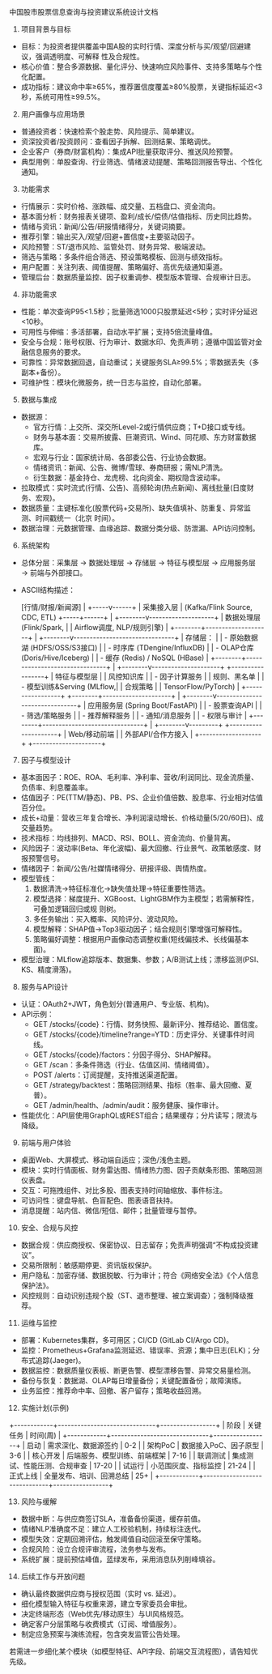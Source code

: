 中国股市股票信息查询与投资建议系统设计文档

  1. 项目背景与目标

  - 目标：为投资者提供覆盖中国A股的实时行情、深度分析与买/观望/回避建议，强调透明度、可解释
  性及合规性。
  - 核心价值：整合多源数据、量化评分、快速响应风险事件、支持多策略与个性化配置。
  - 成功指标：建议命中率≥65%，推荐置信度覆盖≥80%股票，关键指标延迟<3秒，系统可用性≥99.5%。

  2. 用户画像与应用场景

  - 普通投资者：快速检索个股走势、风险提示、简单建议。
  - 资深投资者/投资顾问：查看因子拆解、回测结果、策略调优。
  - 企业客户（券商/财富机构）：集成API批量获取评分、推送风险预警。
  - 典型用例：单股查询、行业筛选、情绪波动提醒、策略回测报告导出、个性化通知。

  3. 功能需求

  - 行情展示：实时价格、涨跌幅、成交量、五档盘口、资金流向。
  - 基本面分析：财务报表关键项、盈利/成长/偿债/估值指标、历史同比趋势。
  - 情绪与资讯：新闻/公告/研报情绪得分，关键词摘要。
  - 推荐引擎：输出买入/观望/回避+置信度+主要驱动因子。
  - 风险预警：ST/退市风险、监管处罚、财务异常、极端波动。
  - 筛选与策略：多条件组合筛选、预设策略模板、回测与绩效指标。
  - 用户配置：关注列表、阈值提醒、策略偏好、高优先级通知渠道。
  - 管理后台：数据质量监控、因子权重调参、模型版本管理、合规审计日志。

  4. 非功能需求

  - 性能：单次查询P95<1.5秒；批量筛选1000只股票延迟<5秒；实时评分延迟<10秒。
  - 可用性与伸缩：多活部署，自动水平扩展；支持5倍流量峰值。
  - 安全与合规：账号权限、行为审计、数据水印、免责声明；遵循中国监管对金融信息服务的要求。
  - 可靠性：异常数据回退，自动重试；关键服务SLA≥99.5%；零数据丢失（多副本+备份）。
  - 可维护性：模块化微服务，统一日志与监控，自动化部署。

  5. 数据与集成

  - 数据源：
      - 官方行情：上交所、深交所Level-2或行情供应商；T+D接口或专线。
      - 财务与基本面：交易所披露、巨潮资讯、Wind、同花顺、东方财富数据库。
      - 宏观与行业：国家统计局、各部委公告、行业协会数据。
      - 情绪资讯：新闻、公告、微博/雪球、券商研报；需NLP清洗。
      - 衍生数据：基金持仓、龙虎榜、北向资金、期权隐含波动率。
  - 拉取模式：实时流式(行情、公告)、高频轮询(热点新闻)、离线批量(日度财务、宏观)。
  - 数据质量：主键标准化(股票代码+交易所)、缺失值填补、防重复、异常监测、时间戳统一（北京
  时间）。
  - 数据治理：元数据管理、血缘追踪、数据分类分级、防泄漏、API访问控制。

  6. 系统架构

  - 总体分层：采集层 → 数据处理层 → 存储层 → 特征与模型层 → 应用服务层 → 前端与外部接口。
  - ASCII结构描述：

    [行情/财报/新闻源]
             |
       +-----v------+
       | 采集接入层 |  (Kafka/Flink Source, CDC, ETL)
       +-----+------+
             |
    +--------v--------------------+
    | 数据处理层 (Flink/Spark,    |
    | Airflow调度, NLP/规则引擎)   |
    +--------+--------------------+
             |
    +--------v-------------------------------+
    | 存储层：                               |
    |  - 原始数据湖 (HDFS/OSS/S3接口)        |
    |  - 时序库 (TDengine/InfluxDB)          |
    |  - OLAP仓库 (Doris/Hive/Iceberg)       |
    |  - 缓存 (Redis) / NoSQL (HBase)        |
    +--------+-------------------------------+
             |
    +--------v---------------------+    +-----------------+
    | 特征与模型层                 |    | 风控知识库      |
    |  - 因子计算服务              |    | 规则、黑名单    |
    |  - 模型训练&Serving (MLflow,|    | 合规策略        |
    |    TensorFlow/PyTorch)       |    +-----------------+
    +--------+---------------------+
             |
    +--------v-------------------------------+
    | 应用服务层 (Spring Boot/FastAPI)       |
    |  - 股票查询API                         |
    |  - 筛选/策略服务                       |
    |  - 推荐解释服务                        |
    |  - 通知/消息服务                       |
    |  - 权限与审计                          |
    +--------+-------------------------------+
             |
    +--------v---------+   +---------------------+
    | Web/移动前端     |   | 外部API/合作方接入  |
    +-------------------+   +---------------------+

  7. 因子与模型设计

  - 基本面因子：ROE、ROA、毛利率、净利率、营收/利润同比、现金流质量、负债率、利息覆盖率。
  - 估值因子：PE(TTM/静态)、PB、PS、企业价值倍数、股息率、行业相对估值百分位。
  - 成长+动量：营收三年复合增长、净利润滚动增长、价格动量(5/20/60日)、成交量趋势。
  - 技术指标：均线排列、MACD、RSI、BOLL、资金流向、价量背离。
  - 风险因子：波动率(Beta、年化波幅)、最大回撤、行业景气、政策敏感度、财报预警信号。
  - 情绪因子：新闻/公告/社媒情绪得分、研报评级、舆情热度。
  - 模型管线：
      1. 数据清洗→特征标准化→缺失值处理→特征重要性筛选。
      2. 模型选择：梯度提升、XGBoost、LightGBM作为主模型；若需解释性，可叠加逻辑回归或规
  则树。
      3. 多任务输出：买入概率、风险评分、波动风险。
      4. 模型解释：SHAP值→Top3驱动因子；结合规则引擎增强可解释性。
      5. 策略偏好调整：根据用户画像动态调整权重(短线偏技术、长线偏基本面)。
  - 模型治理：MLflow追踪版本、数据集、参数；A/B测试上线；漂移监测(PSI、KS、精度滑落)。

  8. 服务与API设计

  - 认证：OAuth2+JWT，角色划分(普通用户、专业版、机构)。
  - API示例：
      - GET /stocks/{code}：行情、财务快照、最新评分、推荐结论、置信度。
      - GET /stocks/{code}/timeline?range=YTD：历史评分、关键事件时间线。
      - GET /stocks/{code}/factors：分因子得分、SHAP解释。
      - GET /scan：多条件筛选（行业、估值区间、情绪阈值）。
      - POST /alerts：订阅提醒，支持推送渠道配置。
      - GET /strategy/backtest：策略回测结果、指标（胜率、最大回撤、夏普）。
      - GET /admin/health、/admin/audit：服务健康、操作审计。
  - 性能优化：API层使用GraphQL或REST组合；结果缓存；分片读写；限流与降级。

  9. 前端与用户体验

  - 桌面Web、大屏模式、移动端自适应；深色/浅色主题。
  - 模块：实时行情面板、财务雷达图、情绪热力图、因子贡献条形图、策略回测仪表盘。
  - 交互：可拖拽组件、对比多股、图表支持时间轴缩放、事件标注。
  - 可访问性：键盘导航、色盲配色、图表语音扶持。
  - 消息提醒：站内信、微信/短信、邮件；批量管理与暂停。

  10. 安全、合规与风控

  - 数据合规：供应商授权、保密协议、日志留存；免责声明强调“不构成投资建议”。
  - 交易所限制：敏感期停更、资讯版权保护。
  - 用户隐私：加密存储、数据脱敏、行为审计；符合《网络安全法》《个人信息保护法》。
  - 风控规则：自动识别违规个股（ST、退市整理、被立案调查）；强制降级推荐。

  11. 运维与监控

  - 部署：Kubernetes集群，多可用区；CI/CD (GitLab CI/Argo CD)。
  - 监控：Prometheus+Grafana监测延迟、错误率、资源；集中日志(ELK)；分布式追踪(Jaeger)。
  - 数据监控：数据质量仪表板、断更告警、模型漂移告警、异常交易量检测。
  - 备份与恢复：数据湖、OLAP每日增量备份；关键配置备份；故障演练。
  - 业务监控：推荐命中率、回撤、客户留存；策略收益回溯。

  12. 实施计划(示例)

  +------------+------------------------------+-----------------+
  | 阶段       | 关键任务                     | 时间(周)        |
  +------------+------------------------------+-----------------+
  | 启动       | 需求深化、数据源签约         | 0-2             |
  | 架构PoC    | 数据接入PoC、因子原型        | 3-6             |
  | 核心开发   | 后端服务、模型训练、前端框架 | 7-16            |
  | 联调测试   | 集成测试、性能压测、合规审查 | 17-20           |
  | 试运行     | 小范围灰度、指标监控         | 21-24           |
  | 正式上线   | 全量发布、培训、回溯总结     | 25+             |
  +------------+------------------------------+-----------------+

  13. 风险与缓解

  - 数据中断：与供应商签订SLA，准备备份渠道，缓存前值。
  - 情绪NLP准确度不足：建立人工校验机制，持续标注迭代。
  - 模型失效：定期回溯评估，触发阈值自动回滚至保守策略。
  - 合规风险：设立合规评审流程，法务参与发布。
  - 系统扩展：提前预估峰值，蓝绿发布，采用消息队列削峰填谷。

  14. 后续工作与开放问题

  - 确认最终数据供应商与授权范围（实时 vs. 延迟）。
  - 细化模型输入特征与权重来源，建立专家委员会审批。
  - 决定终端形态（Web优先/移动原生）与UI风格规范。
  - 确定客户分层策略与收费模式（订阅、增值服务）。
  - 制定应急预案与演练流程，包含突发监管公告处理。

  若需进一步细化某个模块（如模型特征、API字段、前端交互流程图），请告知优先级。
